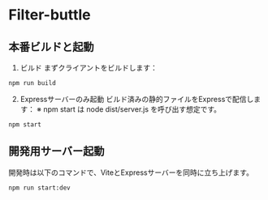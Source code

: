 # Filter-buttle
## 本番ビルドと起動
1. ビルド
まずクライアントをビルドします：
```
npm run build
```
2. Expressサーバーのみ起動
ビルド済みの静的ファイルをExpressで配信します：
※ npm start は node dist/server.js を呼び出す想定です。
```
npm start
```

## 開発用サーバー起動

開発時は以下のコマンドで、ViteとExpressサーバーを同時に立ち上げます。

```bash
npm run start:dev
